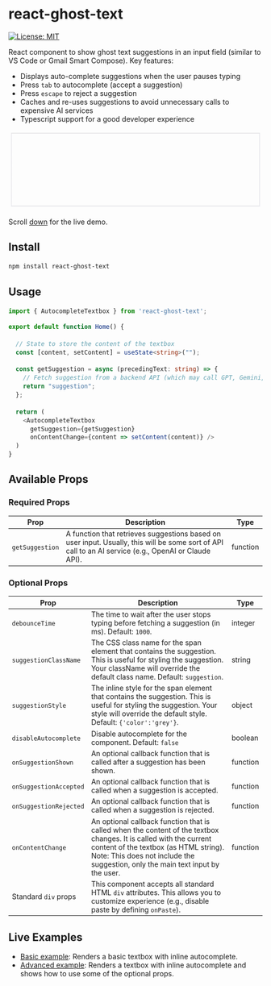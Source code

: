 # react-ghost-text

[![License: MIT](https://img.shields.io/badge/License-MIT-green.svg)](https://opensource.org/licenses/MIT)

React component to show ghost text suggestions in an input field (similar to VS Code or Gmail Smart Compose). Key features:
- Displays auto-complete suggestions when the user pauses typing
- Press `tab` to autocomplete (accept a suggestion)
- Press `escape` to reject a suggestion
- Caches and re-uses suggestions to avoid unnecessary calls to expensive AI services
- Typescript support for a good developer experience

![demo](https://github.com/agdhruv/react-ghost-text/blob/main/assets/demo.gif?raw=true)

Scroll [down](#live-examples) for the live demo.

## Install

```sh
npm install react-ghost-text
```

## Usage
```typescript
import { AutocompleteTextbox } from 'react-ghost-text';
```

```typescript
export default function Home() {

  // State to store the content of the textbox
  const [content, setContent] = useState<string>("");

  const getSuggestion = async (precedingText: string) => {
    // Fetch suggestion from a backend API (which may call GPT, Gemini, Claude, etc.)
    return "suggestion";
  };

  return (
    <AutocompleteTextbox
      getSuggestion={getSuggestion}
      onContentChange={content => setContent(content)} />
  )
}
```

## Available Props

### Required Props
|Prop|Description|Type|
|-|-|-|
|`getSuggestion`| A function that retrieves suggestions based on user input. Usually, this will be some sort of API call to an AI service (e.g., OpenAI or Claude API). | function |

### Optional Props
|Prop|Description|Type|
|-|-|-|
| `debounceTime` | The time to wait after the user stops typing before fetching a suggestion (in ms). Default: `1000`. | integer |
| `suggestionClassName` | The CSS class name for the span element that contains the suggestion. This is useful for styling the suggestion. Your className will override the default class name. Default: `suggestion`. | string |
| `suggestionStyle` | The inline style for the span element that contains the suggestion. This is useful for styling the suggestion. Your style will override the default style. Default: `{'color':'grey'}`.| object |
| `disableAutocomplete` | Disable autocomplete for the component. Default: `false` | boolean |
| `onSuggestionShown` | An optional callback function that is called after a suggestion has been shown. | function |
| `onSuggestionAccepted` | An optional callback function that is called when a suggestion is accepted. | function |
| `onSuggestionRejected` | An optional callback function that is called when a suggestion is rejected. | function |
| `onContentChange` | An optional callback function that is called when the content of the textbox changes. It is called with the current content of the textbox (as HTML string). Note: This does not include the suggestion, only the main text input by the user. | function |
| Standard `div` props | This component accepts all standard HTML `div` attributes. This allows you to customize experience (e.g., disable paste by defining `onPaste`). | |

## Live Examples
- [Basic example](https://codesandbox.io/p/sandbox/basic-5lp855): Renders a basic textbox with inline autocomplete.
- [Advanced example](https://codesandbox.io/p/sandbox/advanced-example-6ght78): Renders a textbox with inline autocomplete and shows how to use some of the optional props.